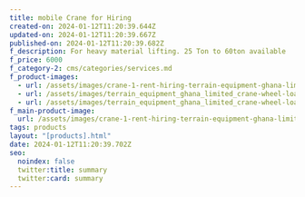 ```yaml
---
title: mobile Crane for Hiring
created-on: 2024-01-12T11:20:39.644Z
updated-on: 2024-01-12T11:20:39.667Z
published-on: 2024-01-12T11:20:39.682Z
f_description: For heavy material lifting. 25 Ton to 60ton available
f_price: 6000
f_category-2: cms/categories/services.md
f_product-images:
  - url: /assets/images/crane-1-rent-hiring-terrain-equipment-ghana-limited-accra-gotogh.com.jpg
  - url: /assets/images/terrain_equipment_ghana_limited_crane-wheel-loader-rent-hiring-4-terrain-equipment-ghana-limited-accra-gotogh.com.jpg
  - url: /assets/images/terrain_equipment_ghana_limited_crane-wheel-loader-rent-hiring-terrain-equipment-ghana-limited-accra-gotogh.com.jpg
f_main-product-image:
  url: /assets/images/crane-1-rent-hiring-terrain-equipment-ghana-limited-accra-gotogh.com.jpg
tags: products
layout: "[products].html"
date: 2024-01-12T11:20:39.702Z
seo:
  noindex: false
  twitter:title: summary
  twitter:card: summary
---
```

